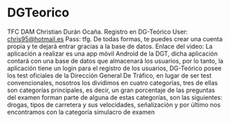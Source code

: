 # DGTeorico
 TFC DAM Christian Durán Ocaña.
 Registro en DG-Teórico     User: chris95@hotmail.es      Pass: tfg.        De todas formas, te puedes crear una cuenta propia y te dejará entrar gracias a la base de datos.
 Enlace del video: 
 La aplicación a realizar es una app móvil Android de la DGT, dicha aplicación contará con una base de datos que almacenará los usuarios, por lo tanto, la aplicación tiene un login para el registro de los usuarios, DG-Teórico posee los test oficiales de la Dirección General De Tráfico, en lugar de ser test convencionales, nosotros los dividimos en cuatro categorías, tres de ellas son categorías principales, es decir, un gran porcentaje de las preguntas del examen forman parte de alguna de estas categorías, son las siguientes: drogas, tipos de carretera y sus velocidades, señalización y por último nos encontramos con la categoría simulacro de examen
